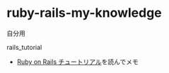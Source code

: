 # ruby-rails-my-knowledge

自分用

rails_tutorial

- [Ruby on Rails チュートリアル](https://railstutorial.jp/chapters/beginning?version=5.1#cha-beginning)を読んでメモ
